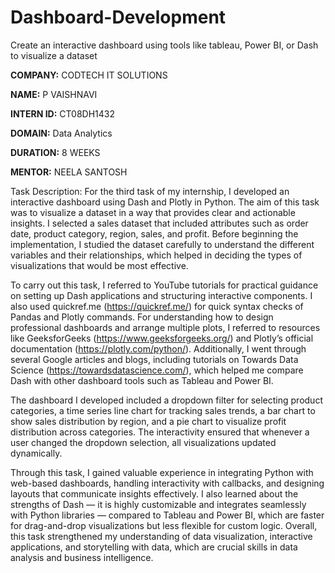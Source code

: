 # Dashboard-Development
Create an interactive dashboard using tools like tableau, Power BI, or Dash to visualize a dataset

**COMPANY:** CODTECH IT SOLUTIONS

**NAME:** P VAISHNAVI

**INTERN ID:** CT08DH1432

**DOMAIN:** Data Analytics

**DURATION:** 8 WEEKS

**MENTOR:** NEELA SANTOSH

Task Description:
For the third task of my internship, I developed an interactive dashboard using Dash and Plotly in Python. The aim of this task was to visualize a dataset in a way that provides clear and actionable insights. I selected a sales dataset that included attributes such as order date, product category, region, sales, and profit. Before beginning the implementation, I studied the dataset carefully to understand the different variables and their relationships, which helped in deciding the types of visualizations that would be most effective.

To carry out this task, I referred to YouTube tutorials for practical guidance on setting up Dash applications and structuring interactive components. I also used quickref.me (https://quickref.me/) for quick syntax checks of Pandas and Plotly commands. For understanding how to design professional dashboards and arrange multiple plots, I referred to resources like GeeksforGeeks (https://www.geeksforgeeks.org/) and Plotly’s official documentation (https://plotly.com/python/). Additionally, I went through several Google articles and blogs, including tutorials on Towards Data Science (https://towardsdatascience.com/), which helped me compare Dash with other dashboard tools such as Tableau and Power BI.

The dashboard I developed included a dropdown filter for selecting product categories, a time series line chart for tracking sales trends, a bar chart to show sales distribution by region, and a pie chart to visualize profit distribution across categories. The interactivity ensured that whenever a user changed the dropdown selection, all visualizations updated dynamically.

Through this task, I gained valuable experience in integrating Python with web-based dashboards, handling interactivity with callbacks, and designing layouts that communicate insights effectively. I also learned about the strengths of Dash — it is highly customizable and integrates seamlessly with Python libraries — compared to Tableau and Power BI, which are faster for drag-and-drop visualizations but less flexible for custom logic. Overall, this task strengthened my understanding of data visualization, interactive applications, and storytelling with data, which are crucial skills in data analysis and business intelligence.
